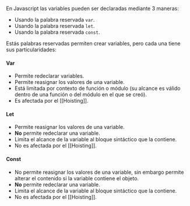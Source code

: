 En Javascript las variables pueden ser declaradas mediante 3 maneras:

* Usando la palabra reservada `var`.
* Usando la palabra reservada `let`.
* Usando la palabra reservada `const`.

Estás palabras reservadas permiten crear variables, pero cada una tiene sus particularidades:

#### Var 

* Permite redeclarar variables.
* Permite reasignar los valores de una variable.
* Está limitada por contexto de función o módulo (su alcance es válido dentro de una función o del módulo en el que se creó).
* Es afectada por el [[Hoisting]].

#### Let

* Permite reasignar los valores de una variable.
* **No** permite redeclarar una variable.
* Limita el alcance de la variable al bloque sintáctico que la contiene.
* No es afectada por el [[Hoisting]].


#### Const

* No permite reasignar los valores de una variable, sin embargo permite alterar el contenido si la variable contiene el objeto.
* **No** permite redeclarar una variable.
* Limita el alcance de la variable al bloque sintáctico que la contiene.
* No es afectada por el [[Hoisting]].

